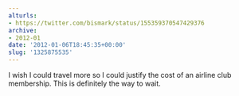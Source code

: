 ```yaml
---
alturls:
- https://twitter.com/bismark/status/155359370547429376
archive:
- 2012-01
date: '2012-01-06T18:45:35+00:00'
slug: '1325875535'
---
```


I wish I could travel more so I could justify the cost of an airline club membership. This is definitely the way to wait.

